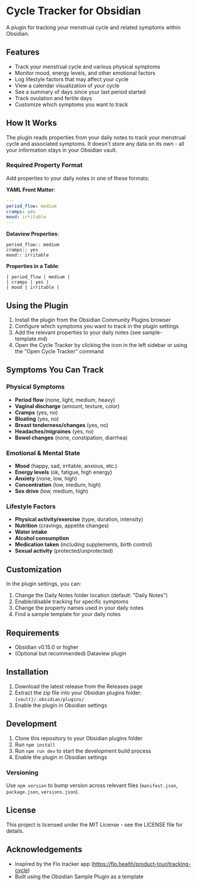 # Cycle Tracker for Obsidian

A plugin for tracking your menstrual cycle and related symptoms within Obsidian.

## Features

- Track your menstrual cycle and various physical symptoms
- Monitor mood, energy levels, and other emotional factors
- Log lifestyle factors that may affect your cycle
- View a calendar visualization of your cycle
- See a summary of days since your last period started
- Track ovulation and fertile days
- Customize which symptoms you want to track

## How It Works

The plugin reads properties from your daily notes to track your menstrual cycle and associated symptoms. It doesn't store any data on its own - all your information stays in your Obsidian vault.

### Required Property Format

Add properties to your daily notes in one of these formats:

**YAML Front Matter**:
```yaml
---
period_flow: medium
cramps: yes
mood: irritable
---
```

**Dataview Properties**:
```
period_flow:: medium
cramps:: yes
mood:: irritable
```

**Properties in a Table**:
```
| period_flow | medium |
| cramps | yes |
| mood | irritable |
```

## Using the Plugin

1. Install the plugin from the Obsidian Community Plugins browser
2. Configure which symptoms you want to track in the plugin settings
3. Add the relevant properties to your daily notes (see sample-template.md)
4. Open the Cycle Tracker by clicking the icon in the left sidebar or using the "Open Cycle Tracker" command

## Symptoms You Can Track

### Physical Symptoms

- **Period flow** (none, light, medium, heavy)
- **Vaginal discharge** (amount, texture, color)
- **Cramps** (yes, no)
- **Bloating** (yes, no)
- **Breast tenderness/changes** (yes, no)
- **Headaches/migraines** (yes, no)
- **Bowel changes** (none, constipation, diarrhea)

### Emotional & Mental State

- **Mood** (happy, sad, irritable, anxious, etc.)
- **Energy levels** (ok, fatigue, high energy)
- **Anxiety** (none, low, high)
- **Concentration** (low, medium, high)
- **Sex drive** (low, medium, high)

### Lifestyle Factors

- **Physical activity/exercise** (type, duration, intensity)
- **Nutrition** (cravings, appetite changes)
- **Water intake**
- **Alcohol consumption**
- **Medication taken** (including supplements, birth control)
- **Sexual activity** (protected/unprotected)

## Customization

In the plugin settings, you can:

1. Change the Daily Notes folder location (default: "Daily Notes")
2. Enable/disable tracking for specific symptoms
3. Change the property names used in your daily notes
4. Find a sample template for your daily notes

## Requirements

- Obsidian v0.15.0 or higher
- (Optional but recommended) Dataview plugin

## Installation

1. Download the latest release from the Releases page
2. Extract the zip file into your Obsidian plugins folder: `{vault}/.obsidian/plugins/`
3. Enable the plugin in Obsidian settings

## Development

1. Clone this repository to your Obsidian plugins folder
2. Run `npm install`
3. Run `npm run dev` to start the development build process
4. Enable the plugin in Obsidian settings

### Versioning
Use `npm version` to bump version across relevant files 
(`manifest.json`, `package.json`, `versions.json`).

## License

This project is licensed under the MIT License - see the LICENSE file for details.

## Acknowledgements

- Inspired by the Flo tracker app (https://flo.health/product-tour/tracking-cycle)
- Built using the Obsidian Sample Plugin as a template 
